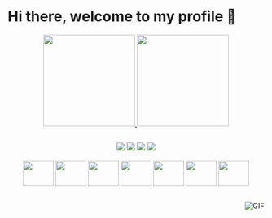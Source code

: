 # Hi there, welcome to my profile 🎈


<div align="center">
  <a href="https://github.com/HugoSaladini">
  <img height="180em" src="https://github-readme-stats.vercel.app/api?username=HugoSaladini&show_icons=true&theme=darcula"/>
  <img height="180em" src="https://github-readme-stats.vercel.app/api/top-langs/?username=HugoSaladini&layout=compact&langs_count=7&theme=darcula"/>
</div>

 ##

<div align="center">
  <a href="https://www.instagram.com/hugo_saladini" 
     target="_blank"><img src="https://img.shields.io/badge/-Instagram-%23E4405F?style=for-the-badge&logo=instagram&logoColor=white" target="_blank"></a>
 	<a href="https://twitter.com/SaladiniHugo" 
     target="_blank"><img src="https://img.shields.io/badge/Twitch-9146FF?style=for-the-badge&logo=twitch&logoColor=white" target="_blank"></a>
  <a href = "mailto:hg.saladini@gmail.com"><img src="https://img.shields.io/badge/-Gmail-%23333?style=for-the-badge&logo=gmail&logoColor=white" target="_blank"></a>
  <a href="https://www.linkedin.com/in/hugosaladini/" 
     target="_blank"><img src="https://img.shields.io/badge/-LinkedIn-%230077B5?style=for-the-badge&logo=linkedin&logoColor=white" target="_blank"></a>

</div>
 
<div align="center" style="display: inline_block"><br>
 

 <img align="center" height="50" width="60" src="https://cdn.jsdelivr.net/gh/devicons/devicon/icons/java/java-plain.svg" />
 <img align="center" height="50" width="60" src="https://cdn.jsdelivr.net/gh/devicons/devicon/icons/kotlin/kotlin-original.svg" />            
 <img align="center" height="50" width="60" src="https://cdn.jsdelivr.net/gh/devicons/devicon/icons/ruby/ruby-plain.svg" />
 <img align="center" height="50" width="60" src="https://cdn.jsdelivr.net/gh/devicons/devicon/icons/python/python-original.svg" />
 <img align="center" height="50" width="60" src="https://cdn.jsdelivr.net/gh/devicons/devicon/icons/html5/html5-plain.svg" />
 <img align="center" height="50" width="60" src="https://cdn.jsdelivr.net/gh/devicons/devicon/icons/css3/css3-plain.svg" />
 <img align="center" height="50" width="60" src="https://cdn.jsdelivr.net/gh/devicons/devicon/icons/angularjs/angularjs-plain.svg" />

</div>

##


<div align="center">

  <img align="right" alt="GIF" src="https://media.giphy.com/media/836HiJc7pgzy8iNXCn/giphy.gif" />

</div>
 
 

